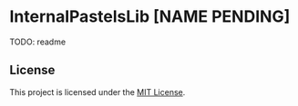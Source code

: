 # InternalPastelsLib [NAME PENDING]

TODO: readme

## License
This project is licensed under the [MIT License](LICENSE).
